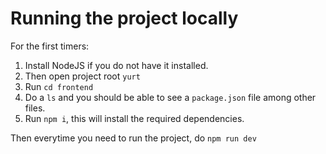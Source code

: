 # Running the project locally

For the first timers:
1. Install NodeJS if you do not have it installed.
2. Then open project root `yurt`
3. Run `cd frontend`
4. Do a `ls` and you should be able to see a `package.json` file among other files.
5. Run `npm i`, this will install the required dependencies.

Then everytime you need to run the project, do `npm run dev`
